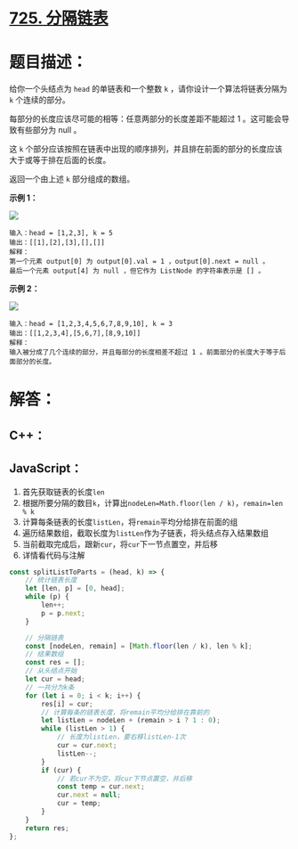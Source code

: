 # [725. 分隔链表](https://leetcode-cn.com/problems/split-linked-list-in-parts/)

# 题目描述：

给你一个头结点为 `head` 的单链表和一个整数 `k` ，请你设计一个算法将链表分隔为 `k` 个连续的部分。

每部分的长度应该尽可能的相等：任意两部分的长度差距不能超过 1 。这可能会导致有些部分为 null 。

这 `k` 个部分应该按照在链表中出现的顺序排列，并且排在前面的部分的长度应该大于或等于排在后面的长度。

返回一个由上述 `k` 部分组成的数组。

**示例 1：**

![](https://assets.leetcode.com/uploads/2021/06/13/split1-lc.jpg)

```
输入：head = [1,2,3], k = 5
输出：[[1],[2],[3],[],[]]
解释：
第一个元素 output[0] 为 output[0].val = 1 ，output[0].next = null 。
最后一个元素 output[4] 为 null ，但它作为 ListNode 的字符串表示是 [] 。
```

**示例 2：**

![](https://assets.leetcode.com/uploads/2021/06/13/split2-lc.jpg)

```
输入：head = [1,2,3,4,5,6,7,8,9,10], k = 3
输出：[[1,2,3,4],[5,6,7],[8,9,10]]
解释：
输入被分成了几个连续的部分，并且每部分的长度相差不超过 1 。前面部分的长度大于等于后面部分的长度。
```



# 解答：

## C++：



## JavaScript：

1. 首先获取链表的长度`len`
2. 根据所要分隔的数目`k`，计算出`nodeLen=Math.floor(len / k)`，`remain=len % k`
3. 计算每条链表的长度`listLen`，将`remain`平均分给排在前面的组
4. 遍历结果数组，截取长度为`listLen`作为子链表，将头结点存入结果数组
5. 当前截取完成后，跟新`cur`，将`cur`下一节点置空，并后移
6. 详情看代码与注解

```JavaScript
const splitListToParts = (head, k) => {
    // 统计链表长度
    let [len, p] = [0, head];
    while (p) {
        len++;
        p = p.next;
    }

    // 分隔链表
    const [nodeLen, remain] = [Math.floor(len / k), len % k];
    // 结果数组
    const res = [];
    // 从头结点开始
    let cur = head;
    // 一共分为k条
    for (let i = 0; i < k; i++) {
        res[i] = cur;
        // 计算每条的链表长度，将remain平均分给排在靠前的
        let listLen = nodeLen + (remain > i ? 1 : 0);
        while (listLen > 1) {
            // 长度为listLen，要右移listLen-1次
            cur = cur.next;
            listLen--;
        }
        if (cur) {
            // 若cur不为空，将cur下节点置空，并后移
            const temp = cur.next;
            cur.next = null;
            cur = temp;
        }
    }
    return res;
};
```
